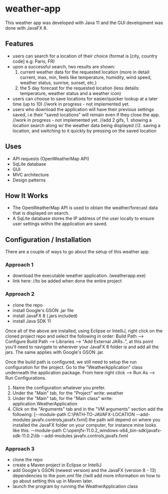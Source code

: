 # weather-app #

This weather app was developed with Java 11 and the GUI development was done with JavaFX 8.

## Features ##
- users can search for a location of their choice (format is [city, country code] e.g: Paris, FR)
- upon a successful search, two results are shown:
  1. current weather data for the requested location (more in detail: current, max, min, feels like temperature, humidity, wind speed, weather status, sunrise, sunset, etc.)
  2. the 5 day forecast for the requested location (less details: temperature, weather status and a weather icon)
- users can choose to save locations for easier/quicker lookup at a later time (up to 10) //work in progress - not implemented yet.
- users who download the application will have their previous settings saved, i.e their "saved locations" will remain even if they close the app. //work in progress - not implemented yet.
//add 2 gifs, 1. showing a location search along w/ the weather data being displayed
//2. saving a location, and switching to it quickly by pressing on the saved location


## Uses ##
- API requests (OpenWeatherMap API)
- SqLite database
- GUI 
- MVC architecture
- Design patterns


## How It Works ##
- The OpenWeatherMap API is used to obtain the weather/forecast data that is displayed on search.
- A SqLite database stores the IP address of the user locally to ensure user settings within the application are saved.


## Configuration / Installation ##
There are a couple of ways to go about the setup of this weather app.

### Approach 1 ###
- download the executable weather application. (weatherapp.exe)
- link here: //to be added when done the entire project


### Approach 2 ###
- clone the repo
- install Google's GSON .jar file
- install JavaFX 8 (.jars included)
- install Java SDK 11

Once all of the above are installed, using Eclipse or IntelliJ, right click on the cloned project repo and select the following in order:
Build Path --> Configure Build Path --> Libraries --> "Add External JARs..", at this point you'll need to navigate to wherever your JavaFX 8 folder is
and add all the jars. The same applies with Google's GSON .jar.

Once the build path is configured, we still need to setup the run configuration for the project. 
Go to the "WeatherApplication" class underneath the application package. From here right click --> Run As --> Run Configurations.
1. Name the configuration whatever you prefer.
2. Under the "Main" tab, for the "Project" write: weather
3. Under the "Main" tab, for the "Main class" write: application.WeatherApplication
4. Click on the "Arguments" tab and in the "VM arguments" section add the following:
[--module-path C:\PATH-TO-JAVAFX-LOCATION --add-modules javafx.controls,javafx.fxml] the path will depend on where you installed the JavaFX folder on your computer,
for instance mine looks like this: --module-path  C:\openjfx-11.0.2_windows-x64_bin-sdk\javafx-sdk-11.0.2\lib --add-modules javafx.controls,javafx.fxml


### Approach 3 ###
- clone the repo
- create a Maven project in Eclipse or IntelliJ
- add Google's GSON (newest version) and the JavaFX (version 8 - 13) dependencies to the pom.xml file
  //will add more information on how to go about setting this up in Maven later.
- launch the program by running the WeatherApplication class

